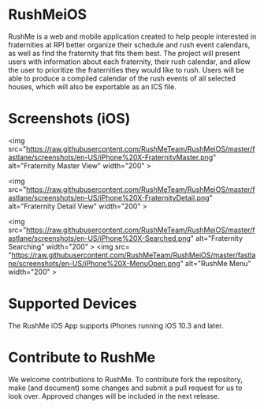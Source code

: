 # RushMeiOS
RushMe is a web and mobile application created to help people interested in fraternities at RPI better organize their schedule and rush event calendars, as well as find the fraternity that fits them best. The project will present users with information about each fraternity, their rush calendar, and allow the user to prioritize the fraternities they would like to rush. Users will be able to produce a compiled calendar of the rush events of all selected houses, which will also be exportable as an ICS file.


# Screenshots (iOS)

<img src="https://raw.githubusercontent.com/RushMeTeam/RushMeiOS/master/fastlane/screenshots/en-US/iPhone%20X-FraternityMaster.png" alt="Fraternity Master View" width="200" \>

<img src="https://raw.githubusercontent.com/RushMeTeam/RushMeiOS/master/fastlane/screenshots/en-US/iPhone%20X-FraternityDetail.png" alt="Fraternity Detail View" width="200" \>

<img src="https://raw.githubusercontent.com/RushMeTeam/RushMeiOS/master/fastlane/screenshots/en-US/iPhone%20X-Searched.png" alt="Fraternity Searching" width="200" \> <img src= "https://raw.githubusercontent.com/RushMeTeam/RushMeiOS/master/fastlane/screenshots/en-US/iPhone%20X-MenuOpen.png" alt="RushMe Menu" width="200" \>


# Supported Devices
The RushMe iOS App supports iPhones running iOS 10.3 and later.

# Contribute to RushMe
We welcome contributions to RushMe. To contribute fork the repository, make (and document) some changes and submit a pull request for us to look over. Approved changes will be included in the next release.
